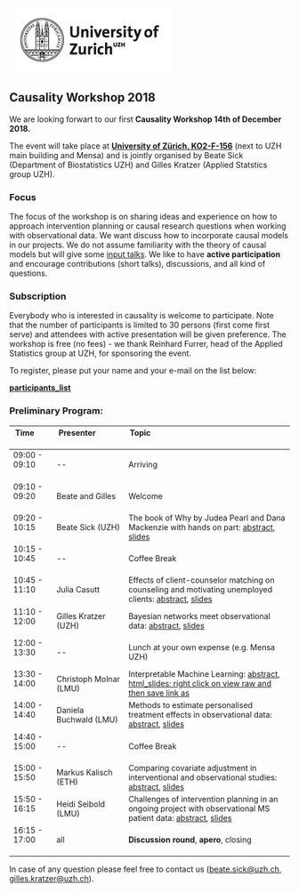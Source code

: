 
![](uzh_logo_e_pos_web_main_zone.jpg)

## Causality Workshop 2018 

We are looking forwart to our first **Causality Workshop 14th of December 2018.** 

The event will take place at <a href="https://www.plaene.uzh.ch/KO2">**University of Zürich, KO2-F-156**</a> (next to UZH main building and Mensa)  and is jointly organised by Beate Sick (Department of Biostatistics UZH) and Gilles Kratzer (Applied Statstics group UZH).

### Focus

The focus of the workshop is on sharing ideas and experience on how to approach intervention planning or causal research questions when working with observational data. We want discuss how to incorporate causal models in our projects. We do not assume familiarity with the theory of causal models but will give some [input talks](talks.md). We like to have **active participation** and encourage contributions (short talks), discussions, and all kind of questions.  

### Subscription
Everybody who is interested in causality is welcome to participate. Note that the number of participants is limited to 30 persons (first come first serve) and attendees with active presentation will be given preference.  The workshop is free (no fees) - we thank Reinhard Furrer, head of the Applied Statistics group at UZH, for sponsoring the event. 

To register, please put your  name and your e-mail on the list below:

  <a href="https://docs.google.com/spreadsheets/d/152oGwHph-zKIKvuVZOR4Ws36xfrmyrhaU6WT8BvJNNM/edit?usp=sharing">**participants_list**</a>

### Preliminary Program: 

Time &nbsp; &nbsp; &nbsp; &nbsp; &nbsp; &nbsp; &nbsp; &nbsp; &nbsp; &nbsp; &nbsp; | Presenter &nbsp; &nbsp; &nbsp; &nbsp; &nbsp;&nbsp; &nbsp; &nbsp; &nbsp; &nbsp; &nbsp; &nbsp; &nbsp; &nbsp; &nbsp; &nbsp;&nbsp; &nbsp; &nbsp; &nbsp; &nbsp; &nbsp; | Topic &nbsp; &nbsp; &nbsp; &nbsp; &nbsp; &nbsp; &nbsp; &nbsp; &nbsp; &nbsp; &nbsp;&nbsp; &nbsp; &nbsp; &nbsp; &nbsp; &nbsp; &nbsp; &nbsp; &nbsp; &nbsp; &nbsp;&nbsp; &nbsp; &nbsp; &nbsp; &nbsp; &nbsp; &nbsp; &nbsp; &nbsp; &nbsp; &nbsp; &nbsp; &nbsp; &nbsp; &nbsp; &nbsp; &nbsp; &nbsp; &nbsp; &nbsp; &nbsp; &nbsp; &nbsp; &nbsp;
---|---|---
09:00 - 09:10 <br><br/> | --        | Arriving
09:10 - 09:20 <br><br/> | Beate and Gilles | Welcome 
09:20 - 10:15 <br><br/> | Beate Sick (UZH) | The book of Why by Judea Pearl and Dana Mackenzie with hands on part: [abstract](talks.md), [slides](/slides/talk_Beate_Sick.pdf) 
10:15 - 10:45 <br><br/> |  --  | Coffee Break
10:45 - 11:10 <br><br/> | Julia Casutt |  Effects of client-counselor matching on counseling and motivating unemployed clients:  [abstract](talks.md), [slides](/slides/talk_Julia_Casutt.pdf) 
11:10 - 12:00 <br><br/> | Gilles Kratzer (UZH) | Bayesian networks meet observational data:  [abstract](talks.md), [slides](/slides/talk_Gilles_Kratzer.pdf)
12:00 - 13:30 <br><br/> | -- | Lunch at your own expense (e.g. Mensa UZH)
13:30 - 14:00 <br><br/> | Christoph Molnar (LMU)  | Interpretable Machine Learning:  [abstract](talks.md), [html_slides: right click on view raw and then save link as](https://github.com/bsick/causality_workshop/blob/master/slides/talk_Christoph_Molnar.html)
14:00 - 14:40 <br><br/>  |  Daniela Buchwald (LMU) | Methods to estimate personalised treatment effects in observational data:  [abstract](talks.md), [slides](/slides/talk_Daniela_Buchwald.pdf) 
14:40 - 15:00 <br><br/> |  --  | Coffee Break
15:00 - 15:50<br><br/>  | Markus Kalisch (ETH)  | Comparing covariate adjustment in interventional and observational studies:  [abstract](talks.md), [slides](/slides/talk_Markus_Kalisch.pdf)
15:50 - 16:15 <br><br/>  | Heidi Seibold (LMU) | Challenges of intervention planning in an ongoing project with observational MS patient data:  [abstract](talks.md), [slides](/slides/talk_Heidi_Seibold.pdf) 
16:15 - 17:00 <br><br/> | all |  **Discussion round**, **apero**, closing



In case of any question please feel free to contact us (beate.sick@uzh.ch, gilles.kratzer@uzh.ch).
